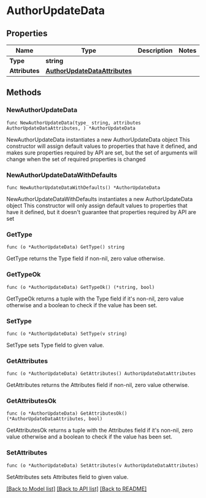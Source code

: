 # AuthorUpdateData

## Properties

Name | Type | Description | Notes
------------ | ------------- | ------------- | -------------
**Type** | **string** |  | 
**Attributes** | [**AuthorUpdateDataAttributes**](AuthorUpdateDataAttributes.md) |  | 

## Methods

### NewAuthorUpdateData

`func NewAuthorUpdateData(type_ string, attributes AuthorUpdateDataAttributes, ) *AuthorUpdateData`

NewAuthorUpdateData instantiates a new AuthorUpdateData object
This constructor will assign default values to properties that have it defined,
and makes sure properties required by API are set, but the set of arguments
will change when the set of required properties is changed

### NewAuthorUpdateDataWithDefaults

`func NewAuthorUpdateDataWithDefaults() *AuthorUpdateData`

NewAuthorUpdateDataWithDefaults instantiates a new AuthorUpdateData object
This constructor will only assign default values to properties that have it defined,
but it doesn't guarantee that properties required by API are set

### GetType

`func (o *AuthorUpdateData) GetType() string`

GetType returns the Type field if non-nil, zero value otherwise.

### GetTypeOk

`func (o *AuthorUpdateData) GetTypeOk() (*string, bool)`

GetTypeOk returns a tuple with the Type field if it's non-nil, zero value otherwise
and a boolean to check if the value has been set.

### SetType

`func (o *AuthorUpdateData) SetType(v string)`

SetType sets Type field to given value.


### GetAttributes

`func (o *AuthorUpdateData) GetAttributes() AuthorUpdateDataAttributes`

GetAttributes returns the Attributes field if non-nil, zero value otherwise.

### GetAttributesOk

`func (o *AuthorUpdateData) GetAttributesOk() (*AuthorUpdateDataAttributes, bool)`

GetAttributesOk returns a tuple with the Attributes field if it's non-nil, zero value otherwise
and a boolean to check if the value has been set.

### SetAttributes

`func (o *AuthorUpdateData) SetAttributes(v AuthorUpdateDataAttributes)`

SetAttributes sets Attributes field to given value.



[[Back to Model list]](../README.md#documentation-for-models) [[Back to API list]](../README.md#documentation-for-api-endpoints) [[Back to README]](../README.md)


